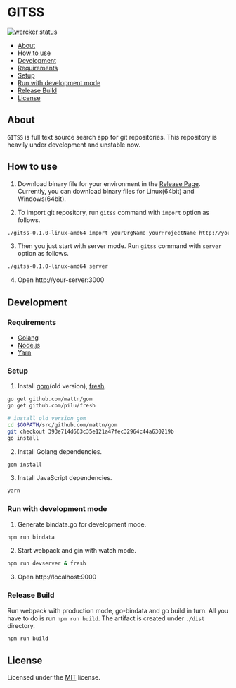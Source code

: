 # GITSS

[![wercker status](https://app.wercker.com/status/8bb1c52941262ac810ef6219e02937cf/s/develop "wercker status")](https://app.wercker.com/project/byKey/8bb1c52941262ac810ef6219e02937cf)

- [About](#about)
- [How to use](#how-to-use)
- [Development](#development)
 - [Requirements](#requirements)
 - [Setup](#setup)
 - [Run with development mode](#run-with-development-mode)
 - [Release Build](#release-build)
- [License](#license)

## About

`GITSS` is full text source search app for git repositories.
This repository is heavily under development and unstable now.

## How to use

1. Download binary file for your environment in the [Release Page](https://github.com/wadahiro/gitss/releases). Currently, you can download binary files for Linux(64bit) and Windows(64bit). 

2. To import git repository, run `gitss` command with `import` option as follows.

 ```bash
./gitss-0.1.0-linux-amd64 import yourOrgName yourProjectName http://your-git-site/your-git-repo.git
 ```

3. Then you just start with server mode. Run `gitss` command with `server` option as follows.

 ```bash
./gitss-0.1.0-linux-amd64 server
 ```

4. Open http://your-server:3000

## Development

### Requirements 

* [Golang](http://golang.org/)
* [Node.js](https://nodejs.org/)
* [Yarn](https://yarnpkg.com/)

### Setup

1. Install [gom](https://github.com/mattn/gom)(old version), [fresh](https://github.com/pilu/fresh).

 ```bash
go get github.com/mattn/gom
go get github.com/pilu/fresh

# install old version gom
cd $GOPATH/src/github.com/mattn/gom
git checkout 393e714d663c35e121a47fec32964c44a630219b
go install
 ```

2. Install Golang dependencies.

 ```bash
gom install
 ```

3. Install JavaScript dependencies.

 ```bash
yarn
 ```

### Run with development mode

1. Generate bindata.go for development mode.

 ```bash
npm run bindata
 ```

2. Start webpack and gin with watch mode.

 ```bash
npm run devserver & fresh
 ```
 
3. Open http://localhost:9000

### Release Build

Run webpack with production mode, go-bindata and go build in turn. All you have to do is run `npm run build`. The artifact is created under `./dist` directory.

```bash
npm run build
```

## License

Licensed under the [MIT](/LICENSE.txt) license.
